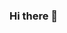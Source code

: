 ### Hi there 👋

<!--
**spencexd7/spencexd7** is a ✨ _special_ ✨ repository because its `README.md` (this file) appears on your GitHub profile.

Here are some ideas to get you started:

- 🔭 I’m currently working on Pokemon bot 
- 🌱 I’m currently learning nothing 
- 👯 I’m looking to collaborate on nothing 
- 🤔 I’m looking for help with dueling system for ny Pokemon boy
- 💬 Ask me about my pokemon bot
- 📫 How to reach me: discord
- 😄 Pronouns: him
- ⚡ Fun fact: im noob
-->
